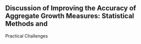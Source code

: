 ## Discussion of Improving the Accuracy of Aggregate Growth Measures: Statistical Methods and
Practical Challenges
